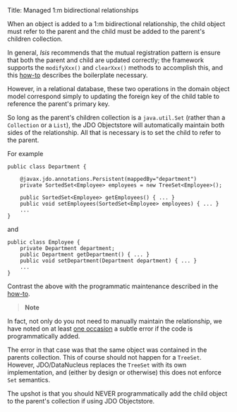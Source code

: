 Title: Managed 1:m bidirectional relationships

When an object is added to a 1:m bidirectional relationship, the child object must refer to the parent and the child must be added to the parent's children collection.

In general, *Isis* recommends that the mutual registration pattern is ensure that both the parent and child are updated correctly; the framework supports the `modifyXxx()` and `clearXxx()` methods to accomplish this, and this [how-to](../../../applib-guide/how-tos/how-to-04-060-How-to-set-up-and-maintain-bidirectional-relationships.html) describes the boilerplate necessary.  

However, in a relational database, these two operations in the domain object model correspond simply to updating the foreign key of the child table to reference the parent's primary key.

So long as the parent's children collection is a `java.util.Set` (rather than a `Collection` or a `List`), the JDO Objectstore will automatically maintain both sides of the relationship.  All that is necessary is to set the child to refer to the parent.
  
For example

    public class Department {

        @javax.jdo.annotations.Persistent(mappedBy="department")
        private SortedSet<Employee> employees = new TreeSet<Employee>();

        public SortedSet<Employee> getEmployees() { ... }
        public void setEmployees(SortedSet<Employee> employees) { ... }
        ...
    }

and

    public class Employee {
        private Department department;
        public Department getDepartment() { ... }
        public void setDepartment(Department department) { ... }
        ...
    }

Contrast the above with the programmatic maintenance described in the [how-to](../../../applib-guide/how-tos/how-to-04-060-How-to-set-up-and-maintain-bidirectional-relationships.html).

> **Note**
> 
In fact, not only do you not need to manually maintain the relationship, we have noted on at least [one occasion](http://markmail.org/message/agnwmzocvdfht32f) a subtle error if the code is programmatically added.
>
The error in that case was that the same object was contained in the parents collection.  This of course should not happen for a `TreeSet`.  However, JDO/DataNucleus replaces the `TreeSet` with its own implementation, and (either by design or otherwise) this does not enforce `Set` semantics.
>
The upshot is that you should NEVER programmatically add the child object to the parent's collection if using JDO Objectstore.

